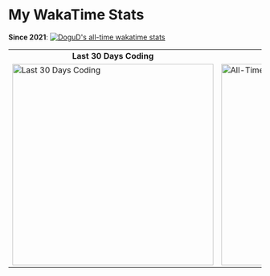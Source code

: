 # My WakaTime Stats
**Since 2021**: [![DoguD's all-time wakatime stats](https://wakatime.com/badge/user/36b4c396-0651-4f56-bf2e-fe8a09ac7316.svg)](https://wakatime.com/@36b4c396-0651-4f56-bf2e-fe8a09ac7316)

<table>
  <tr>
    <td align="center"><strong>Last 30 Days Coding</strong></td>
    <td align="center"><strong>All-Time Languages</strong></td>
    <td align="center"><strong>All-Time Editors</strong></td>
  </tr>
  <tr>
    <td><img src="https://wakatime.com/share/@dogu/69871cea-ecf5-46eb-b1bb-bedf3125a921.svg" alt="Last 30 Days Coding" width="400"/></td>
    <td><img src="https://wakatime.com/share/@dogu/f4bac4c9-41a2-4dfc-82ab-caf0af5888a5.svg" alt="All-Time Languages" width="400"/></td>
    <td><img src="https://wakatime.com/share/@dogu/1632f135-7c3e-4095-9280-f0e41447b8c2.svg" alt="All-Time Editors" width="400"/></td>
  </tr>
</table>
